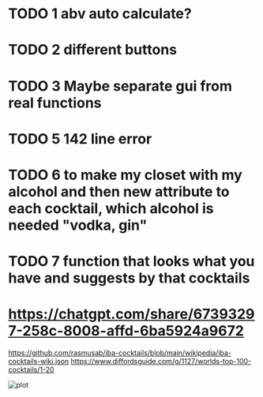 # TODO 1 abv auto calculate?
# TODO 2 different buttons
# TODO 3 Maybe separate gui from real functions

# TODO 5 142 line error
# TODO 6 to make my closet with my alcohol and then new attribute to each cocktail, which alcohol is needed "vodka, gin"
# TODO 7 function that looks what you have and suggests by that cocktails
# https://chatgpt.com/share/67393297-258c-8008-affd-6ba5924a9672

https://github.com/rasmusab/iba-cocktails/blob/main/wikipedia/iba-cocktails-wiki.json
https://www.diffordsguide.com/g/1127/worlds-top-100-cocktails/1-20

![plot](/current.png)
